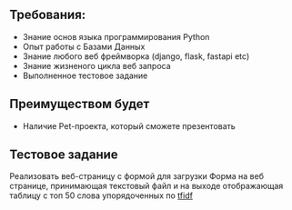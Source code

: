 ## Требования:

* Знание основ языка программирования Python
* Опыт работы с Базами Данных
* Знание любого веб фреймворка (django, flask, fastapi etc)
* Знание жизненого цикла веб запроса
* Выполненное тестовое задание

## Преимуществом будет
* Наличие Pet-проекта, который сможете презентовать

## Тестовое задание
Реализовать веб-страницу с формой для загрузки 
Форма на веб странице, принимающая текстовый файл и на выходе отображающая таблицу с топ 50 слова упорядоченных по [tfidf](https://ru.wikipedia.org/wiki/TF-IDF)